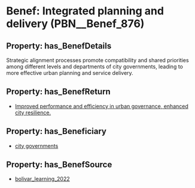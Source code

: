 # Benef: __Integrated planning and delivery__ (PBN__Benef_876)

## Property: has_BenefDetails

Strategic alignment processes promote compatibility and shared priorities among different levels and departments of city governments, leading to more effective urban planning and service delivery.

## Property: has_BenefReturn

* [Improved performance and efficiency in urban governance, enhanced city resilience.](../BenefReturn/PBN__BenefReturn_957)

## Property: has_Beneficiary

* [city governments](../Stakeholder/PBN__Stakeholder_354)

## Property: has_BenefSource

* [bolivar_learning_2022](../Article/PBN__Article_177)

